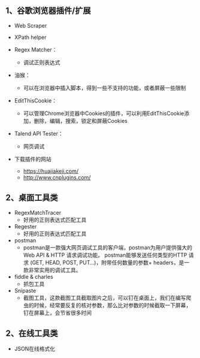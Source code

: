 ## 1、谷歌浏览器插件/扩展
- Web Scraper
- XPath helper
- Regex Matcher：
    - 调试正则表达式
- 油猴：
    - 可以在浏览器中插入脚本，得到一些不支持的功能，或者屏蔽一些限制
- EditThisCookie：
    - 可以管理Chrome浏览器中Cookies的插件，可以利用EditThisCookie添加，删除，编辑，搜索，锁定和屏蔽Cookies
- Talend API Tester：
    - 网页调试

- 下载插件的网站
    - https://huajiakeji.com/
    - http://www.cnplugins.com/
    
## 2、桌面工具类
- RegexMatchTracer
    - 好用的正则表达式匹配工具
- Regester
    - 好用的正则表达式匹配工具
- postman
    - postman是一款强大网页调试工具的客户端，postman为用户提供强大的 Web API & HTTP 请求调试功能。
      postman能够发送任何类型的HTTP 请求 (GET, HEAD, POST, PUT…)，附带任何数量的参数+ headers，是一款非常实用的调试工具。
- fiddle & charles
    - 抓包工具
- Snipaste
    - 截图工具，这款截图工具截取图片之后，可以钉在桌面上，我们在编写爬虫的时候，经常要反复的核对参数，那么比对参数的时候截取一下屏幕，钉在屏幕上，会节省很多时间
    
## 2、在线工具类
- JSON在线格式化
      